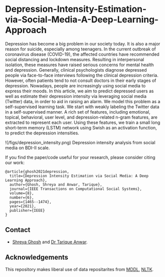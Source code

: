 # Depression-Intensity-Estimation-via-Social-Media-A-Deep-Learning-Approach

Depression has become a big problem in our society today. It is also a major reason for suicide, especially among teenagers. In the current outbreak of coronavirus disease (COVID-19), the affected countries have recommended social distancing and lockdown measures. Resulting in interpersonal isolation, these measures have raised serious concerns for mental health and depression. Generally, clinical psychologists diagnose depressed people via face-to-face interviews following the clinical depression criteria. However, often patients tend to not consult doctors in their early stages of depression. Nowadays, people are increasingly using social media to express their moods. In this article, we aim to predict depressed users as well as estimate their depression intensity via leveraging social media (Twitter) data, in order to aid in raising an alarm. We model this problem as a  self-supervised learning task. We start with weakly labeling the Twitter data in a self-supervised manner. A rich set of features, including emotional, topical, behavioral, user level, and depression-related n-gram features, are extracted to represent each user. Using these features, we train a small long short-term memory (LSTM) network using Swish as an activation function, to predict the depression intensities.

!(/figs/depression_intensity.png) Depression intensity analysis from social media on BDI-II scale.

If you find the paper/code useful for your research, please consider citing our work:
```
@article{ghosh2021depression,
  title={Depression Intensity Estimation via Social Media: A Deep Learning Approach},
  author={Ghosh, Shreya and Anwar, Tarique},
  journal={IEEE Transactions on Computational Social Systems},
  volume={8},
  number={6},
  pages={1465--1474},
  year={2021},
  publisher={IEEE}
}
```
## Contact
- <a href="https://sites.google.com/view/shreyaghosh/home">Shreya Ghosh</a> and <a href="https://scholar.google.com/citations?user=pomKKtoAAAAJ&hl=en">Dr Tarique Anwar</a>.

## Acknowledgements
This repository makes liberal use of data repositarites from 
[MDDL](https://github.com/sunlightsgy/MDDL), [NLTK](https://www.nltk.org/index.html).
